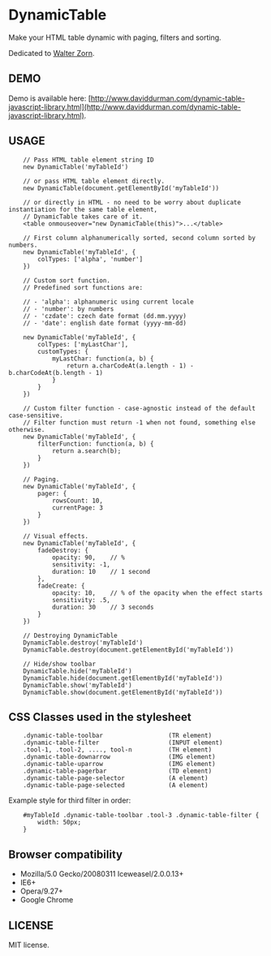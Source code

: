 DynamicTable
============

Make your HTML table dynamic with paging, filters and sorting.

Dedicated to [Walter Zorn](http://www.walterzorn.de/en/).


DEMO
----

Demo is available here: [http://www.daviddurman.com/dynamic-table-javascript-library.html](http://www.daviddurman.com/dynamic-table-javascript-library.html).

USAGE
-----

        // Pass HTML table element string ID
        new DynamicTable('myTableId')

        // or pass HTML table element directly.
        new DynamicTable(document.getElementById('myTableId'))

        // or directly in HTML - no need to be worry about duplicate instantiation for the same table element,
        // DynamicTable takes care of it.
        <table onmouseover="new DynamicTable(this)">...</table>

        // First column alphanumerically sorted, second column sorted by numbers.
        new DynamicTable('myTableId', {
            colTypes: ['alpha', 'number']
        })

        // Custom sort function.
        // Predefined sort functions are: 

        // - 'alpha': alphanumeric using current locale
        // - 'number': by numbers
        // - 'czdate': czech date format (dd.mm.yyyy)
        // - 'date': english date format (yyyy-mm-dd)

        new DynamicTable('myTableId', {
            colTypes: ['myLastChar'],
            customTypes: {
                myLastChar: function(a, b) {
                    return a.charCodeAt(a.length - 1) - b.charCodeAt(b.length - 1)
                }
            }
        })

        // Custom filter function - case-agnostic instead of the default case-sensitive.
        // Filter function must return -1 when not found, something else otherwise.
        new DynamicTable('myTableId', {
            filterFunction: function(a, b) {
                return a.search(b);
            }
        })

        // Paging.
        new DynamicTable('myTableId', {
            pager: {
                rowsCount: 10,
                currentPage: 3
            }
        })

        // Visual effects.
        new DynamicTable('myTableId', {
            fadeDestroy: {
                opacity: 90,    // %
                sensitivity: -1,
                duration: 10    // 1 second
            },
            fadeCreate: {
                opacity: 10,    // % of the opacity when the effect starts
                sensitivity: .5,
                duration: 30    // 3 seconds
            }
        })

        // Destroying DynamicTable
        DynamicTable.destroy('myTableId')
        DynamicTable.destroy(document.getElementById('myTableId'))

        // Hide/show toolbar
        DynamicTable.hide('myTableId')
        DynamicTable.hide(document.getElementById('myTableId'))
        DynamicTable.show('myTableId')
        DynamicTable.show(document.getElementById('myTableId'))


CSS Classes used in the stylesheet
----------------------------------

        .dynamic-table-toolbar                  (TR element)
        .dynamic-table-filter                   (INPUT element)
        .tool-1, .tool-2, ...., tool-n          (TH element)
        .dynamic-table-downarrow                (IMG element)
        .dynamic-table-uparrow                  (IMG element)
        .dynamic-table-pagerbar                 (TD element)
        .dynamic-table-page-selector            (A element)
        .dynamic-table-page-selected            (A element)

Example style for third filter in order:

        #myTableId .dynamic-table-toolbar .tool-3 .dynamic-table-filter {
            width: 50px;
        }


Browser compatibility
---------------------

- Mozilla/5.0 Gecko/20080311 Iceweasel/2.0.0.13+
- IE6+
- Opera/9.27+
- Google Chrome


LICENSE
-------

MIT license.

